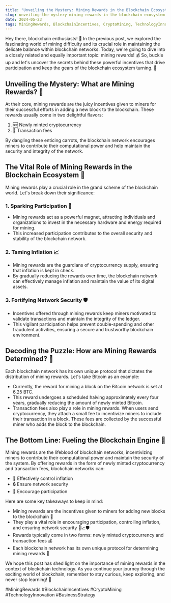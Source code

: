```yaml
---
title: "Unveiling the Mystery: Mining Rewards in the Blockchain Ecosystem"
slug: unveiling-the-mystery-mining-rewards-in-the-blockchain-ecosystem
date: 2024-05-23
tags: MiningRewards, BlockchainIncentives, CryptoMining, TechnologyInnovation, BusinessStrategy
---
```


Hey there, blockchain enthusiasts! 🌟 In the previous post, we explored the fascinating world of mining difficulty and its crucial role in maintaining the delicate balance within blockchain networks. Today, we're going to dive into a closely related and equally important topic: mining rewards! 💰 So, buckle up and let's uncover the secrets behind these powerful incentives that drive participation and keep the gears of the blockchain ecosystem turning. 🚀

## Unveiling the Mystery: What are Mining Rewards? 🤔

At their core, mining rewards are the juicy incentives given to miners for their successful efforts in adding a new block to the blockchain. These rewards usually come in two delightful flavors:

1. 🆕 Newly minted cryptocurrency
2. 💸 Transaction fees

By dangling these enticing carrots, the blockchain network encourages miners to contribute their computational power and help maintain the security and integrity of the network.

## The Vital Role of Mining Rewards in the Blockchain Ecosystem 🔗

Mining rewards play a crucial role in the grand scheme of the blockchain world. Let's break down their significance:

### 1. Sparking Participation 🤝

- Mining rewards act as a powerful magnet, attracting individuals and organizations to invest in the necessary hardware and energy required for mining.
- This increased participation contributes to the overall security and stability of the blockchain network.

### 2. Taming Inflation 📈

- Mining rewards are the guardians of cryptocurrency supply, ensuring that inflation is kept in check.
- By gradually reducing the rewards over time, the blockchain network can effectively manage inflation and maintain the value of its digital assets.

### 3. Fortifying Network Security 🛡️

- Incentives offered through mining rewards keep miners motivated to validate transactions and maintain the integrity of the ledger.
- This vigilant participation helps prevent double-spending and other fraudulent activities, ensuring a secure and trustworthy blockchain environment.

## Decoding the Puzzle: How are Mining Rewards Determined? 🧮

Each blockchain network has its own unique protocol that dictates the distribution of mining rewards. Let's take Bitcoin as an example:

- Currently, the reward for mining a block on the Bitcoin network is set at 6.25 BTC.
- This reward undergoes a scheduled halving approximately every four years, gradually reducing the amount of newly minted Bitcoin.
- Transaction fees also play a role in mining rewards. When users send cryptocurrency, they attach a small fee to incentivize miners to include their transaction in a block. These fees are collected by the successful miner who adds the block to the blockchain.

## The Bottom Line: Fueling the Blockchain Engine 🌟

Mining rewards are the lifeblood of blockchain networks, incentivizing miners to contribute their computational power and maintain the security of the system. By offering rewards in the form of newly minted cryptocurrency and transaction fees, blockchain networks can:

- 🎯 Effectively control inflation
- 🔒 Ensure network security
- 🤝 Encourage participation

Here are some key takeaways to keep in mind:

- Mining rewards are the incentives given to miners for adding new blocks to the blockchain 🎁
- They play a vital role in encouraging participation, controlling inflation, and ensuring network security 🤝📈🛡️
- Rewards typically come in two forms: newly minted cryptocurrency and transaction fees 💰
- Each blockchain network has its own unique protocol for determining mining rewards 🧮

We hope this post has shed light on the importance of mining rewards in the context of blockchain technology. As you continue your journey through the exciting world of blockchain, remember to stay curious, keep exploring, and never stop learning! 🚀

#MiningRewards #BlockchainIncentives #CryptoMining #TechnologyInnovation #BusinessStrategy